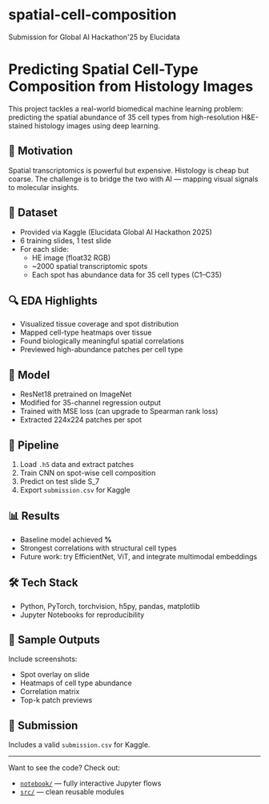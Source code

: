# spatial-cell-composition
Submission for Global AI Hackathon'25 by Elucidata

# Predicting Spatial Cell-Type Composition from Histology Images

This project tackles a real-world biomedical machine learning problem: predicting the spatial abundance of 35 cell types from high-resolution H&E-stained histology images using deep learning.

## 🧠 Motivation

Spatial transcriptomics is powerful but expensive. Histology is cheap but coarse. The challenge is to bridge the two with AI — mapping visual signals to molecular insights.

## 🧪 Dataset

- Provided via Kaggle (Elucidata Global AI Hackathon 2025)
- 6 training slides, 1 test slide
- For each slide:
  - HE image (float32 RGB)
  - ~2000 spatial transcriptomic spots
  - Each spot has abundance data for 35 cell types (C1–C35)

## 🔍 EDA Highlights

- Visualized tissue coverage and spot distribution
- Mapped cell-type heatmaps over tissue
- Found biologically meaningful spatial correlations
- Previewed high-abundance patches per cell type

## 🧠 Model

- ResNet18 pretrained on ImageNet
- Modified for 35-channel regression output
- Trained with MSE loss (can upgrade to Spearman rank loss)
- Extracted 224x224 patches per spot

## 🔄 Pipeline

1. Load `.h5` data and extract patches
2. Train CNN on spot-wise cell composition
3. Predict on test slide S_7
4. Export `submission.csv` for Kaggle

## 📊 Results

- Baseline model achieved **%**
- Strongest correlations with structural cell types
- Future work: try EfficientNet, ViT, and integrate multimodal embeddings

## 🛠 Tech Stack

- Python, PyTorch, torchvision, h5py, pandas, matplotlib
- Jupyter Notebooks for reproducibility

## 📸 Sample Outputs

Include screenshots:
- Spot overlay on slide
- Heatmaps of cell type abundance
- Correlation matrix
- Top-k patch previews

## 📁 Submission

Includes a valid `submission.csv` for Kaggle.

---

Want to see the code? Check out:
- [`notebook/`](notebook/) — fully interactive Jupyter flows
- [`src/`](src/) — clean reusable modules
